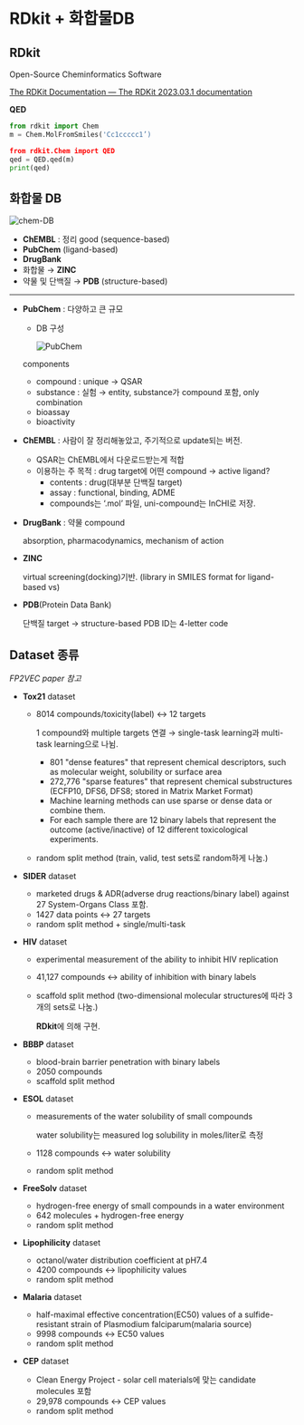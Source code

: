 # RDkit + 화합물DB

## RDkit

Open-Source Cheminformatics Software

[The RDKit Documentation — The RDKit 2023.03.1 documentation](https://www.rdkit.org/docs/)

**QED**

```python
from rdkit import Chem
m = Chem.MolFromSmiles('Cc1ccccc1’)

from rdkit.Chem import QED
qed = QED.qed(m)
print(qed)
```

## 화합물 DB

![chem-DB](https://github.com/doammii/CADD-study/assets/100724454/c26e1443-a9da-46ef-b416-9e1b25f4bc63)


- **ChEMBL** : 정리 good (sequence-based)
- **PubChem** (ligand-based)
- **DrugBank**
- 화합물 → **ZINC**
- 약물 및 단백질 → **PDB** (structure-based)

---

- **PubChem** : 다양하고 큰 규모
    - DB 구성
        
        ![PubChem](https://github.com/doammii/CADD-study/assets/100724454/6d56b536-c3a5-4277-a257-2fd4997afaa7)

        
    
    components
    
    - compound : unique → QSAR
    - substance : 실험 → entity, substance가 compound 포함, only combination
    - bioassay
    - bioactivity
- **ChEMBL** : 사람이 잘 정리해놓았고, 주기적으로 update되는 버전.
    - QSAR는 ChEMBL에서 다운로드받는게 적합
    - 이용하는 주 목적 : drug target에 어떤 compound → active ligand?
        - contents : drug(대부분 단백질 target)
        - assay : functional, binding, ADME
        - compounds는 ‘.mol’ 파일, uni-compound는 InCHI로 저장.
- **DrugBank** : 약물 compound
    
    absorption, pharmacodynamics, mechanism of action
    
- **ZINC**
    
    virtual screening(docking)기반. (library in SMILES format for ligand-based vs)
    
- **PDB**(Protein Data Bank)
    
    단백질 target → structure-based
    PDB ID는 4-letter code
    

## Dataset 종류

*FP2VEC paper 참고*

- **Tox21** dataset
    - 8014 compounds/toxicity(label) ↔ 12 targets
        
        1 compound와 multiple targets 연결 → single-task learning과 multi-task learning으로 나뉨.
        - 801 "dense features" that represent chemical descriptors, such as molecular weight, solubility or surface area
        - 272,776 "sparse features" that represent chemical substructures (ECFP10, DFS6, DFS8; stored in Matrix Market Format)     
        - Machine learning methods can use sparse or dense data or combine them. 
        - For each sample there are 12 binary labels that represent the outcome (active/inactive) of 12 different toxicological experiments.
        
    - random split method (train, valid, test sets로 random하게 나눔.)
- **SIDER** dataset
    - marketed drugs & ADR(adverse drug reactions/binary label) against 27 System-Organs Class 포함.
    - 1427 data points ↔ 27 targets
    - random split method + single/multi-task
- **HIV** dataset
    - experimental measurement of the ability to inhibit HIV replication
    - 41,127 compounds ↔ ability of inhibition with binary labels
    - scaffold split method (two-dimensional molecular structures에 따라 3개의 sets로 나눔.)
        
        **RDkit**에 의해 구현.
        
- **BBBP** dataset
    - blood-brain barrier penetration with binary labels
    - 2050 compounds
    - scaffold split method
- **ESOL** dataset
    - measurements of the water solubility of small compounds
    
        water solubility는 measured log solubility in moles/liter로 측정
        
    - 1128 compounds ↔ water solubility
    - random split method
- **FreeSolv** dataset
    - hydrogen-free energy of small compounds in a water environment
    - 642 molecules + hydrogen-free energy
    - random split method
- **Lipophilicity** dataset
    - octanol/water distribution coefficient at pH7.4
    - 4200 compounds ↔ lipophilicity values
    - random split method
- **Malaria** dataset
    - half-maximal effective concentration(EC50) values of a sulfide-resistant strain of Plasmodium falciparum(malaria source)
    - 9998 compounds ↔ EC50 values
    - random split method
- **CEP** dataset
    - Clean Energy Project - solar cell materials에 맞는 candidate molecules 포함
    - 29,978 compounds ↔ CEP values
    - random split method